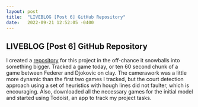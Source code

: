 ```yaml
---
layout: post
title:  "LIVEBLOG [Post 6] GitHub Repository"
date:   2022-09-21 12:52:05 -0400
---
```

<h2>LIVEBLOG [Post 6] GitHub Repository</h2>
<p>
I created a <a href="https://github.com/spazznolo/tennis-tracker">repository</a> for this project in the off-chance it snowballs into something bigger. Tracked a game today, or ten 60 second chunk of a game between Federer and Djokovic on clay. The camerawork was a little more dynamic than the first two games I tracked, but the court detection approach using a set of heuristics with hough lines did not faulter, which is encouraging. Also, downloaded all the necessary games for the initial model and started using Todoist, an app to track my project tasks.